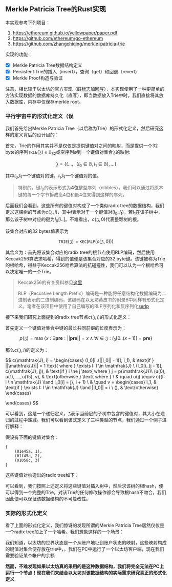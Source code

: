 ## Merkle Patricia Tree的Rust实现

本实现参考下列项目：

1. https://ethereum.github.io/yellowpaper/paper.pdf
2. https://github.com/ethereum/go-ethereum
3. https://github.com/zhangchiqing/merkle-patricia-trie

实现的功能：

- [x] Merkle Patricia Tree数据结构定义
- [x] Persistent Trie的插入（insert），查询（get）和回退（revert）
- [x] Merkle Proof构造与验证

注意，相比较于以太坊的官方实现（[脏标志](https://github.com/ethereum/go-ethereum/blob/2dfa4bcf6cb5263b8509722ffd14ddd02eddf47a/trie/node.go#L73)加[回写](https://github.com/ethereum/go-ethereum/blob/2dfa4bcf6cb5263b8509722ffd14ddd02eddf47a/trie/committer.go#L88)），本实现使用了一种更简单的方法实现数据的数据库持久化（直写），即当数据放入Trie中时，我们直接将其放入数据库，内存中仅保存merkle root。

### 平行宇宙中的形式化定义（误

我们首先给出Merkle Patricia Tree（以后称为Trie）的形式化定义，然后研究这样的定义背后的设计目的：

首先，Trie的作用其实并不是仅仅是提供键值对之间的映射，而是提供一个32 byte的序列$\mathtt{TRIE}(\mathfrak{J}) \in \mathbb{B}_{32}$或空序列$\emptyset$到一个键值对集合$\mathfrak{J}$的映射:

$$
\mathfrak{J} = \{(..., （I_0 \in \mathbb{B}, I_1 \in \mathbb{B}), ...\}
$$

其中$I_0$为一个键值对的键，$I_1$为一个键值对的值。

> 特别的，键$I_0$的表示形式为**4位**整型序列（nibbles），我们可以通过将原本键的每一个字节拆成高4位和低4位来得到这样的序列。

后面我们会看到，这些所有的键值对构成了一个类似radix tree的数据结构，我们定义这棵树的节点为$c(\mathfrak{J}, i)$，其中$i$表示对于一个键值对$(I_0, I_1)$，若$I_1$在该子树中，那么该子树中对应的键为$I_0[i..]$。不难看出，$c(\mathfrak{J}, 0)$代表整颗树的根。

该集合对应的32 bytes值表示为

$$
\mathtt{TRIE}(\mathfrak{J}) = \mathtt{KEC}(\mathtt{RLP}(c(\mathfrak{J}, 0)))
$$

其含义为：首先将该集合对应的radix tree的根节点使用RLP编码，然后使用Keccak256算法求哈希，得到的值便是该集合对应的32 byte键。该键被称为Trie的根哈希，得益于Keccak256哈希算法的抗碰撞性，我们可以认为一个根哈希可以决定唯一的一个Trie。

> Keccak256的有关资料参见[这里](https://en.wikipedia.org/wiki/SHA-3)
> 
> RLP（Recursive Length Prefix）编码是一种能将任意结构化数据编码为二进制表示的二进制编码，该编码在以太坊黄皮书的附录B中同样有形式化定义。笔者在该项目中使用了自己编写的RLP序列化和反序列化[serlp](https://github.com/M4tsuri/serlp)

接下来我们研究上面提到的radix tree节点$c(\mathfrak{J}, i)$的形式化定义：

首先定义一个键值对集合中键的最长共同前缀的长度表示为：

$$
p(\mathfrak{J}) = \max\{x: \exists \mathbf{pre}: ||\mathbf{pre}|| = x \land \forall I \in \mathfrak{J}: I_0[0..(x - 1)] = \mathbf{pre}\}
$$

那么$c(\mathfrak{J}, i)$的定义为：

$$
c(\mathfrak{J}, i) =
\begin{cases}
    (I_0[i..(||I_0|| - 1)], I_1), & \text{if } ||\mathfrak{J}|| = 1 \text{ where } \exists I: I \in \mathfrak{J} \\
    (I_0[i..(j - 1)], c(\mathfrak{J}, j)), & \text{if } i \ne j \text{ where } j = p(\mathfrak{J})\\
    (u(0), u(1), ..., u(15), v), & \text{otherwise } \text{ where } \\ &
    \quad u(j) \equiv c(\{I: I \in \mathfrak{J} \land I_0[i] = j\}, i + 1) \\ &
    \quad v = 
    \begin{cases}
        I_1, & \text{if } \exists I: I \in \mathfrak{J} \land ||I_0|| = i \\
        (), & \text{otherwise}
    \end{cases}

\end{cases}
$$

可以看到，这是一个递归定义，$\mathfrak{J}$表示当前层的子树中包含的键值对，其大小在递归的过程中递减。我们可以看到该式定义了三种类型的节点，我们通过一个例子进行解释：

假设有下面的键值对集合：

```
{
    (01e45a, 1),
    (01f45a, 2),
    (01058c, 3)
}
```

这些键值对构造出的radix tree如下：

可以看到，我们按照上述定义将这些键值对插入树中，然后求该树的根hash，便可以得到一个完整的Trie。对该Trie的任何修改操作都会导致根hash不吻合，我们因此便可以保证该数据结构的不可篡改性。

### 实际的形式化定义

看了上面的形式化定义，我们惊讶的发现所谓的Merkle Patricia Tree居然仅仅是一个radix tree加上了一个哈希。我们想象这样的一个场景：

我们知道，以太坊的世界状态是一个从账户地址到账户状态的映射，这些映射构成的键值对集合便存放在trie中，。我们在PC中运行了一个以太坊客户端，现在我们需要验证某个帐户的余额

**然而，不难发现如果以太坊真的采用的是这种数据结构，我们将完全无法在PC上运行一个节点！现在我们来结合以太坊对该数据结构的实际需求研究真正的形式化定义**

